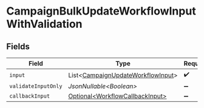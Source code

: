 # CampaignBulkUpdateWorkflowInputWithValidation


## Fields

| Field                                                                                        | Type                                                                                         | Required                                                                                     | Description                                                                                  |
| -------------------------------------------------------------------------------------------- | -------------------------------------------------------------------------------------------- | -------------------------------------------------------------------------------------------- | -------------------------------------------------------------------------------------------- |
| `input`                                                                                      | List\<[CampaignUpdateWorkflowInput](../../models/components/CampaignUpdateWorkflowInput.md)> | :heavy_check_mark:                                                                           | N/A                                                                                          |
| `validateInputOnly`                                                                          | *JsonNullable\<Boolean>*                                                                     | :heavy_minus_sign:                                                                           | N/A                                                                                          |
| `callbackInput`                                                                              | [Optional\<WorkflowCallbackInput>](../../models/components/WorkflowCallbackInput.md)         | :heavy_minus_sign:                                                                           | N/A                                                                                          |